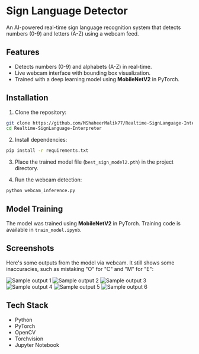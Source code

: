 # Sign Language Detector

An AI-powered real-time sign language recognition system that detects numbers (0-9) and letters (A-Z) using a webcam feed.

## Features
- Detects numbers (0-9) and alphabets (A-Z) in real-time.
- Live webcam interface with bounding box visualization.
- Trained with a deep learning model using **MobileNetV2** in PyTorch.

## Installation

1. Clone the repository:
```bash
git clone https://github.com/MShaheerMalik77/Realtime-SignLanguage-Interpreter.git
cd Realtime-SignLanguage-Interpreter
````

2. Install dependencies:

```bash
pip install -r requirements.txt
```

3. Place the trained model file (`best_sign_model2.pth`) in the project directory.

4. Run the webcam detection:

```bash
python webcam_inference.py
```

## Model Training

The model was trained using **MobileNetV2** in PyTorch. Training code is available in `train_model.ipynb`.

## Screenshots

Here's some outputs from the model via webcam. It still shows some inaccuracies, such as mistaking "O" for "C" and "M" for "E":

![Sample output 1](screenshots/ss1.png)
![Sample output 2](screenshots/ss2.png)
![Sample output 3](screenshots/ss3.png)
![Sample output 4](screenshots/ss4.png)
![Sample output 5](screenshots/ss5.png)
![Sample output 6](screenshots/ss6.png)

## Tech Stack

* Python
* PyTorch
* OpenCV
* Torchvision
* Jupyter Notebook

````

